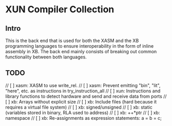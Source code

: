 # XUN Compiler Collection

## Intro

This is the back end that is used for both the XASM and the XB programming languages to ensure interoperability in the form of inline assembly in XB. The back end mainly consists of breaking out common functionality between both languages.

## TODO

// [ ] xasm: XASM to use write_rel.
// [ ] xasm: Prevent emitting "bin", "lit", "here", etc. as instructions in try_instruction_all
// [ ] xun:  Instructions and library functions to detect hardware and send and receive data from ports
// [ ] xb:   Arrays without explicit size
// [ ] xb:   Include files (hard because it requires a virtual file system)
// [ ] xb:   signed/unsigned
// [ ] xb:   static (variables stored in binary, RLA used to address)
// [ ] xb:   ++*ptr
// [ ] xb:   namespace
// [ ] xb:   Re-assignments as expression statements: a = b = c;